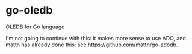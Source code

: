 go-oledb
========

OLEDB for Go language

I'm not going to continue with this: it makes more sense to use ADO, and mattn has already
done this: see https://github.com/mattn/go-adodb.

